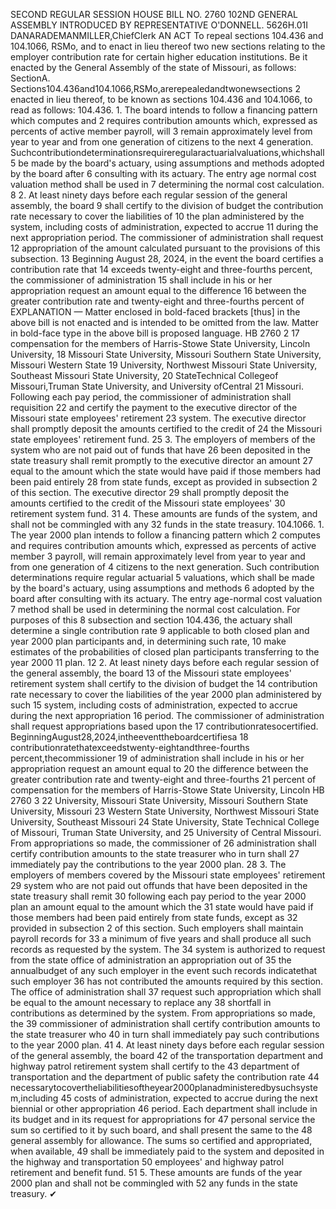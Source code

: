 SECOND REGULAR SESSION
HOUSE BILL NO. 2760
102ND GENERAL ASSEMBLY
INTRODUCED BY REPRESENTATIVE O'DONNELL.
5626H.01I DANARADEMANMILLER,ChiefClerk
AN ACT
To repeal sections 104.436 and 104.1066, RSMo, and to enact in lieu thereof two new
sections relating to the employer contribution rate for certain higher education
institutions.
Be it enacted by the General Assembly of the state of Missouri, as follows:
SectionA. Sections104.436and104.1066,RSMo,arerepealedandtwonewsections
2 enacted in lieu thereof, to be known as sections 104.436 and 104.1066, to read as follows:
104.436. 1. The board intends to follow a financing pattern which computes and
2 requires contribution amounts which, expressed as percents of active member payroll, will
3 remain approximately level from year to year and from one generation of citizens to the next
4 generation. Suchcontributiondeterminationsrequireregularactuarialvaluations,whichshall
5 be made by the board's actuary, using assumptions and methods adopted by the board after
6 consulting with its actuary. The entry age normal cost valuation method shall be used in
7 determining the normal cost calculation.
8 2. At least ninety days before each regular session of the general assembly, the board
9 shall certify to the division of budget the contribution rate necessary to cover the liabilities of
10 the plan administered by the system, including costs of administration, expected to accrue
11 during the next appropriation period. The commissioner of administration shall request
12 appropriation of the amount calculated pursuant to the provisions of this subsection.
13 Beginning August 28, 2024, in the event the board certifies a contribution rate that
14 exceeds twenty-eight and three-fourths percent, the commissioner of administration
15 shall include in his or her appropriation request an amount equal to the difference
16 between the greater contribution rate and twenty-eight and three-fourths percent of
EXPLANATION — Matter enclosed in bold-faced brackets [thus] in the above bill is not enacted and is
intended to be omitted from the law. Matter in bold-face type in the above bill is proposed language.
HB 2760 2
17 compensation for the members of Harris-Stowe State University, Lincoln University,
18 Missouri State University, Missouri Southern State University, Missouri Western State
19 University, Northwest Missouri State University, Southeast Missouri State University,
20 StateTechnical Collegeof Missouri,Truman State University, and University ofCentral
21 Missouri. Following each pay period, the commissioner of administration shall requisition
22 and certify the payment to the executive director of the Missouri state employees' retirement
23 system. The executive director shall promptly deposit the amounts certified to the credit of
24 the Missouri state employees' retirement fund.
25 3. The employers of members of the system who are not paid out of funds that have
26 been deposited in the state treasury shall remit promptly to the executive director an amount
27 equal to the amount which the state would have paid if those members had been paid entirely
28 from state funds, except as provided in subsection 2 of this section. The executive director
29 shall promptly deposit the amounts certified to the credit of the Missouri state employees'
30 retirement system fund.
31 4. These amounts are funds of the system, and shall not be commingled with any
32 funds in the state treasury.
104.1066. 1. The year 2000 plan intends to follow a financing pattern which
2 computes and requires contribution amounts which, expressed as percents of active member
3 payroll, will remain approximately level from year to year and from one generation of
4 citizens to the next generation. Such contribution determinations require regular actuarial
5 valuations, which shall be made by the board's actuary, using assumptions and methods
6 adopted by the board after consulting with its actuary. The entry age-normal cost valuation
7 method shall be used in determining the normal cost calculation. For purposes of this
8 subsection and section 104.436, the actuary shall determine a single contribution rate
9 applicable to both closed plan and year 2000 plan participants and, in determining such rate,
10 make estimates of the probabilities of closed plan participants transferring to the year 2000
11 plan.
12 2. At least ninety days before each regular session of the general assembly, the board
13 of the Missouri state employees' retirement system shall certify to the division of budget the
14 contribution rate necessary to cover the liabilities of the year 2000 plan administered by such
15 system, including costs of administration, expected to accrue during the next appropriation
16 period. The commissioner of administration shall request appropriations based upon the
17 contributionratesocertified. BeginningAugust28,2024,intheeventtheboardcertifiesa
18 contributionratethatexceedstwenty-eightandthree-fourths percent,thecommissioner
19 of administration shall include in his or her appropriation request an amount equal to
20 the difference between the greater contribution rate and twenty-eight and three-fourths
21 percent of compensation for the members of Harris-Stowe State University, Lincoln
HB 2760 3
22 University, Missouri State University, Missouri Southern State University, Missouri
23 Western State University, Northwest Missouri State University, Southeast Missouri
24 State University, State Technical College of Missouri, Truman State University, and
25 University of Central Missouri. From appropriations so made, the commissioner of
26 administration shall certify contribution amounts to the state treasurer who in turn shall
27 immediately pay the contributions to the year 2000 plan.
28 3. The employers of members covered by the Missouri state employees' retirement
29 system who are not paid out offunds that have been deposited in the state treasury shall remit
30 following each pay period to the year 2000 plan an amount equal to the amount which the
31 state would have paid if those members had been paid entirely from state funds, except as
32 provided in subsection 2 of this section. Such employers shall maintain payroll records for
33 a minimum of five years and shall produce all such records as requested by the system. The
34 system is authorized to request from the state office of administration an appropriation out of
35 the annualbudget of any such employer in the event such records indicatethat such employer
36 has not contributed the amounts required by this section. The office of administration shall
37 request such appropriation which shall be equal to the amount necessary to replace any
38 shortfall in contributions as determined by the system. From appropriations so made, the
39 commissioner of administration shall certify contribution amounts to the state treasurer who
40 in turn shall immediately pay such contributions to the year 2000 plan.
41 4. At least ninety days before each regular session of the general assembly, the board
42 of the transportation department and highway patrol retirement system shall certify to the
43 department of transportation and the department of public safety the contribution rate
44 necessarytocovertheliabilitiesoftheyear2000planadministeredbysuchsystem,including
45 costs of administration, expected to accrue during the next biennial or other appropriation
46 period. Each department shall include in its budget and in its request for appropriations for
47 personal service the sum so certified to it by such board, and shall present the same to the
48 general assembly for allowance. The sums so certified and appropriated, when available,
49 shall be immediately paid to the system and deposited in the highway and transportation
50 employees' and highway patrol retirement and benefit fund.
51 5. These amounts are funds of the year 2000 plan and shall not be commingled with
52 any funds in the state treasury.
✔